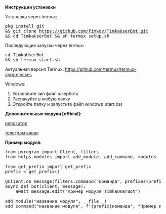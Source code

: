 <b>Инструкции установки</b>

Установка через termux: <pre language="bash">pkg install git && git clone https://github.com/fimkov/TimkaUserBot.git && cd TimkaUserBot && sh termux_setup.sh</pre>
Последующие запуски через termux: <pre language="bash">cd TimkaUserBot && sh termux_start.sh</pre>

Актуальная версия Termux: https://github.com/termux/termux-app/releases

Windows: 
1. Установите зип файл юзербота
2. Распакуйте в любую папку
3. Откройте папку и запустите файл windows_start.bat

<b>Дополнительные модули [official]:</b>

<a href='https://github.com/fimkov/TimkaUserBotModules'>репозитор</a>

<a href='https://t.me/TimkaUserBotModules'>телеграм канал</a>

<b>Пример модуля:</b>
<pre language='python'>
from pyrogram import Client, filters
from helps.modules import add_module, add_command, modules

from get_prefix import get_prefix
prefix = get_prefix()

@Client.on_message(filters.command("команда", prefixes=prefix) & filters.me)
async def bot(client, message):
    await message.edit("Пример модуля TimkaUserBot")

add_module("название модуля", __file__)
add_command("название модуля", f"{prefix}команда", "Пример команды для юзербота")
</pre>
